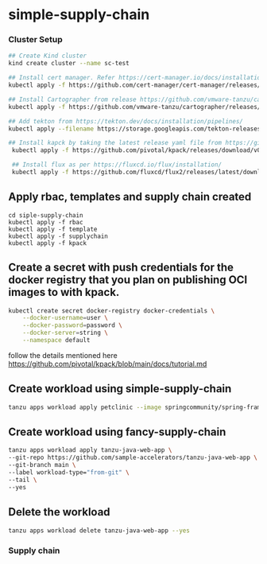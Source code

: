 # simple-supply-chain

### Cluster Setup

```bash
## Create Kind cluster 
kind create cluster --name sc-test  

## Install cert manager. Refer https://cert-manager.io/docs/installation/
kubectl apply -f https://github.com/cert-manager/cert-manager/releases/download/v1.11.0/cert-manager.yaml

## Install Cartographer from release https://github.com/vmware-tanzu/cartographer/releases
kubectl apply -f https://github.com/vmware-tanzu/cartographer/releases/download/v0.7.2/cartographer.yaml

## Add tekton from https://tekton.dev/docs/installation/pipelines/
kubectl apply --filename https://storage.googleapis.com/tekton-releases/pipeline/latest/release.yaml

## Install kapck by taking the latest release yaml file from https://github.com/pivotal/kpack/releases
 kubectl apply -f https://github.com/pivotal/kpack/releases/download/v0.9.4/release-0.9.4.yaml

 ## Install flux as per https://fluxcd.io/flux/installation/
 kubectl apply -f https://github.com/fluxcd/flux2/releases/latest/download/install.yaml
```

## Apply rbac, templates and supply chain created
```
cd siple-supply-chain
kubectl apply -f rbac
kubectl apply -f template  
kubectl apply -f supplychain
kubectl apply -f kpack
```
## Create a secret with push credentials for the docker registry that you plan on publishing OCI images to with kpack.
```bash
kubectl create secret docker-registry docker-credentials \
    --docker-username=user \
    --docker-password=password \
    --docker-server=string \
    --namespace default
```
follow the details mentioned here https://github.com/pivotal/kpack/blob/main/docs/tutorial.md 

## Create workload using simple-supply-chain
```bash
tanzu apps workload apply petclinic --image springcommunity/spring-framework-petclinic --label workload-type="pre-built" --tail -y
```

## Create workload using fancy-supply-chain
```bash
tanzu apps workload apply tanzu-java-web-app \
--git-repo https://github.com/sample-accelerators/tanzu-java-web-app \
--git-branch main \
--label workload-type="from-git" \
--tail \
--yes
```
## Delete the workload 
```bash
tanzu apps workload delete tanzu-java-web-app --yes
```

### Supply chain

